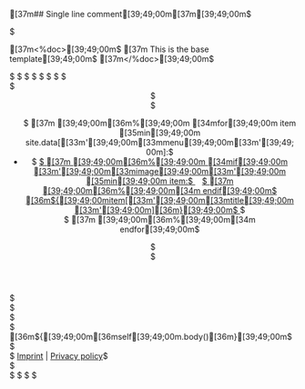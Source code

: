 [37m## Single line comment[39;49;00m[37m[39;49;00m$
<!DOCTYPE html>$
[37m<%doc>[39;49;00m$
[37m    This is the base template[39;49;00m$
[37m</%doc>[39;49;00m$
<html>$
<head>$
	<meta http-equiv="Content-Type" content="text/html; charset=utf-8" />$
	<meta name=viewport content="width=device-width, initial-scale=1">$
  	<title>$
[37m	  	[39;49;00m[36m%[39;49;00m [34mif[39;49;00m page.meta.get ([33m'[39;49;00m[33mtitle[39;49;00m[33m'[39;49;00m, [34mNone[39;49;00m) [35mand[39;49;00m page.url != [33m'[39;49;00m[33m/[39;49;00m[33m'[39;49;00m:$
			/ [36m${[39;49;00mpage.url[36m}[39;49;00m[37m[39;49;00m$
[37m		[39;49;00m[36m%[39;49;00m[34m endif[39;49;00m$
	</title>$
	<link type="text/css" rel="stylesheet" href="/style.css" />$
</head>$
<body>$
	<div class="header-wrapper">$
	    <header>$
	        <nav>$
	            <ul>$
[37m					[39;49;00m[36m%[39;49;00m [34mfor[39;49;00m item [35min[39;49;00m site.data[[33m'[39;49;00m[33mmenu[39;49;00m[33m'[39;49;00m]:$
						<li>$
						<a href="[36m${[39;49;00mitem[[33m'[39;49;00m[33murl[39;49;00m[33m'[39;49;00m][36m}[39;49;00m">$
[37m							[39;49;00m[36m%[39;49;00m [34mif[39;49;00m [33m'[39;49;00m[33mimage[39;49;00m[33m'[39;49;00m [35min[39;49;00m item:$
							<img src="[36m${[39;49;00mitem[[33m'[39;49;00m[33mimage[39;49;00m[33m'[39;49;00m][36m}[39;49;00m" height="12px">$
[37m							[39;49;00m[36m%[39;49;00m[34m endif[39;49;00m$
							[36m${[39;49;00mitem[[33m'[39;49;00m[33mtitle[39;49;00m[33m'[39;49;00m][36m}[39;49;00m$
						</a>$
						</li>$
[37m					[39;49;00m[36m%[39;49;00m[34m endfor[39;49;00m$
				</ul>$
	    	</nav>$
	    </header>$
	</div>$
	<div id="container">$
		<section id="content">$
		[36m${[39;49;00m[36mself[39;49;00m.body()[36m}[39;49;00m$
		</section>$
		<footer>$
			<a href="#">Imprint</a>&nbsp;|&nbsp;<a href="#">Privacy policy</a>$
		</footer>$
    </div>$
	<script type="text/javascript">	$
	</script>$
</body>$
</html>$
